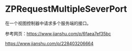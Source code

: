 # ZPRequestMultipleSeverPort
在一个视图控制器中请求多个服务端的接口。

参考网页：https://www.jianshu.com/p/6faea7ef35bc 

https://www.jianshu.com/p/228403206664
